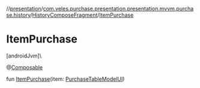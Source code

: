 //[presentation](../../../index.md)/[com.veles.purchase.presentation.presentation.mvvm.purchase.history](../index.md)/[HistoryComposeFragment](index.md)/[ItemPurchase](-item-purchase.md)

# ItemPurchase

[androidJvm]\

@[Composable](https://developer.android.com/reference/kotlin/androidx/compose/runtime/Composable.html)

fun [ItemPurchase](-item-purchase.md)(item: [PurchaseTableModelUI](../../com.veles.purchase.presentation.model.purchase/-purchase-table-model-u-i/index.md))
